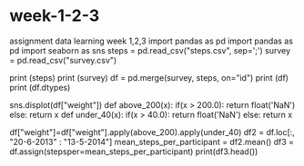 # week-1-2-3
assignment data learning week 1,2,3
import pandas as pd
import pandas as pd
import seaborn as sns
steps = pd.read_csv("steps.csv", sep=';')
survey = pd.read_csv("survey.csv")

print (steps)
print (survey)
df = pd.merge(survey, steps, on="id")
print (df)
print (df.dtypes)

sns.displot(df["weight"])
def above_200(x):
    if(x > 200.0):
        return float('NaN')
    else:
        return x
def under_40(x):
    if(x > 40.0):
        return float('NaN')
    else:
        return x
    
df["weight"]=df["weight"].apply(above_200).apply(under_40)
df2 = df.loc[:, "20-6-2013" : "13-5-2014"]
mean_steps_per_participant = df2.mean()
df3 = df.assign(stepsper=mean_steps_per_participant)
print(df3.head())
